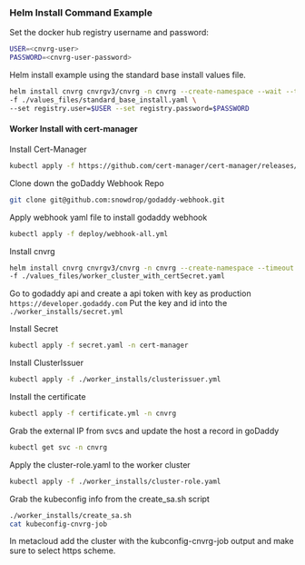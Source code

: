 ### Helm Install Command Example

Set the docker hub registry username and password:

```bash
USER=<cnvrg-user>
PASSWORD=<cnvrg-user-password>
```

Helm install example using the standard base install values file.

```bash
helm install cnvrg cnvrgv3/cnvrg -n cnvrg --create-namespace --wait --timeout 1000s \
-f ./values_files/standard_base_install.yaml \
--set registry.user=$USER --set registry.password=$PASSWORD
```

#### Worker Install with cert-manager
Install Cert-Manager

```bash
kubectl apply -f https://github.com/cert-manager/cert-manager/releases/download/v1.8.2/cert-manager.yaml
```

Clone down the goDaddy Webhook Repo

```bash
git clone git@github.com:snowdrop/godaddy-webhook.git
```

Apply webhook yaml file to install godaddy webhook

```bash
kubectl apply -f deploy/webhook-all.yml
```

Install cnvrg

```bash
helm install cnvrg cnvrgv3/cnvrg -n cnvrg --create-namespace --timeout 1000s --wait \
-f ./values_files/worker_cluster_with_certSecret.yaml
```

Go to godaddy api and create a api token with key as production
``https://developer.godaddy.com``
Put the key and id into the ``./worker_installs/secret.yml``

Install Secret

```bash
kubectl apply -f secret.yaml -n cert-manager
```

Install ClusterIssuer

```bash
kubectl apply -f ./worker_installs/clusterissuer.yml
```

Install the certificate

```bash
kubectl apply -f certificate.yml -n cnvrg
```

Grab the external IP from svcs and update the host a record in goDaddy

```bash
kubectl get svc -n cnvrg
```

Apply the cluster-role.yaml to the worker cluster

```bash
kubectl apply -f ./worker_installs/cluster-role.yaml
```

Grab the kubeconfig info from the create_sa.sh script

```bash
./worker_installs/create_sa.sh
cat kubeconfig-cnvrg-job
```

In metacloud add the cluster with the kubconfig-cnvrg-job output and make sure to select https scheme.
